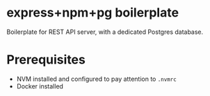 # express+npm+pg boilerplate

Boilerplate for REST API server, with a dedicated Postgres database.

# Prerequisites

- NVM installed and configured to pay attention to `.nvmrc`
- Docker installed
